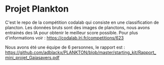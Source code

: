 # Projet Plankton

C'est le repo de la compétition codalab qui consiste en une classification de plancton. 
Les données bruts sont des images de planctons, nous avons entrainés des IA pour obtenir le meilleur score possible.
Pour plus d'informations voir : https://codalab.lri.fr/competitions/623

Nous avons été une équipe de 6 personnes, le rapport est : https://github.com/adblackx/PLANKTON/blob/master/starting_kit/Rapport_mini_projet_Gaiasavers.pdf
